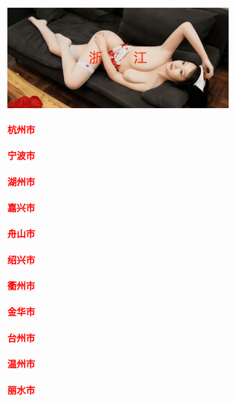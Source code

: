 ![Flowchart](images/zjs.png ':class=banner-image')

## <span style="color:red;">杭州市</span>

## <span style="color:red;">宁波市</span>

## <span style="color:red;">湖州市</span>

## <span style="color:red;">嘉兴市</span>

## <span style="color:red;">舟山市</span>

## <span style="color:red;">绍兴市</span>

## <span style="color:red;">衢州市</span>

## <span style="color:red;">金华市</span>

## <span style="color:red;">台州市</span>

## <span style="color:red;">温州市</span>

## <span style="color:red;">丽水市</span>

